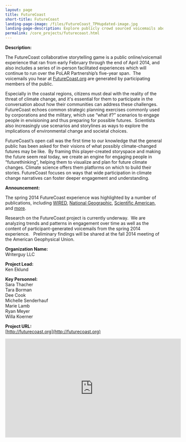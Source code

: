 ```yaml
---
layout: page
title: FutureCoast
short-title: FutureCoast
landing-page-image: /files/FutureCoast_TPHupdated-image.jpg
landing-page-description: Explore publicly crowd sourced voicemails about possible climate changed futures in this collaborative storytelling experience.
permalink: /core_projects/futurecoast.html
---
```


**Description:**

The FutureCoast collaborative storytelling game is a public
online/voicemail experience that ran from early February through the end
of April 2014, and also includes a series of in-person facilitated
experiences which will continue to run over the PoLAR Partnership’s
five-year span.  The voicemails you hear at
[FutureCoast.org](http://futurecoast.org) are generated by participating
members of the public.

Especially in the coastal regions, citizens must deal with the reality
of the threat of climate change, and it's essential for them to
participate in the conversation about how their communities can address
these challenges. FutureCoast echoes common strategic planning exercises
commonly used by corporations and the military, which use “what if?”
scenarios to engage people in envisioning and thus preparing for
possible futures.  Scientists also increasingly use scenarios and
storylines as ways to explore the implications of environmental change
and societal choices.

FutureCoast’s open call was the first time to our knowledge that the
general public has been asked for their visions of what possibly
climate-changed futures may be like.  By framing this player-created
storyspace and making the future seem real today, we create an engine
for engaging people in “futurethinking”, helping them to visualize and
plan for future climate changes. Climate science offers them platforms
on which to build their stories. FutureCoast focuses on ways that wide
participation in climate change narratives can foster deeper engagement
and understanding.

**Announcement:**

The spring 2014 FutureCoast experience was highlighted by a number of
publications, including
[WIRED](http://www.wired.com/2014/02/futurecoast-climate-change/),
[National
Geographic](http://voices.nationalgeographic.com/2014/03/31/alternate-reality-game-eavesdrops-on-climate-changed-future/),
[Scientific
American](http://www.scientificamerican.com/article/new-climate-fiction-cli-fi-game-sends-players-clues-from-the-future/),
and [more](http://www.futurevoices.net/category/press/).  

Research on the FutureCoast project is currently underway.  We are
analyzing trends and patterns in engagement over time as well as the
content of participant-generated voicemails from the spring 2014
experience.   Preliminary findings will be shared at the fall 2014
meeting of the American Geophysical Union.

**Organization Name:**  
Writerguy LLC  

**Project Lead:**  
Ken Eklund  

**Key Personnel:**  
Sara Thacher  
Tara Borman  
Dee Cook  
Michelle Senderhauf  
Marie Lamb  
Ryan Meyer  
Willa Koerner  

**Project URL:**  
[http://futurecoast.org](http://futurecoast.org)

<iframe width="560" height="315" src="https://www.youtube-nocookie.com/embed/AffkjJ-Ft64?rel=0" frameborder="0" allowfullscreen></iframe>
